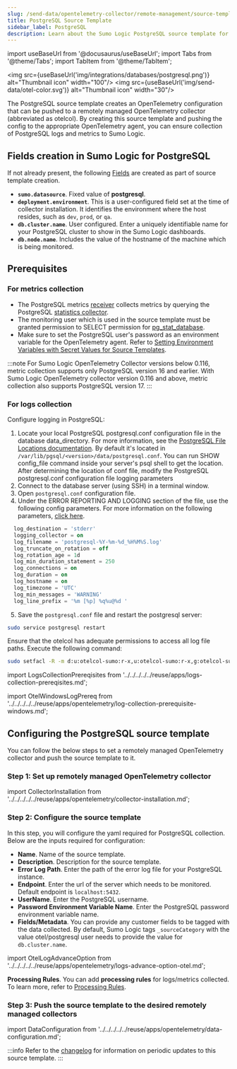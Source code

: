 ```yaml
---
slug: /send-data/opentelemetry-collector/remote-management/source-templates/postgresql
title: PostgreSQL Source Template
sidebar_label: PostgreSQL
description: Learn about the Sumo Logic PostgreSQL source template for OpenTelemetry.
---
```


import useBaseUrl from '@docusaurus/useBaseUrl';
import Tabs from '@theme/Tabs';
import TabItem from '@theme/TabItem';

<head> 
  <meta name="robots" content="noindex" />
</head>

<img src={useBaseUrl('img/integrations/databases/postgresql.png')} alt="Thumbnail icon" width="100"/> <img src={useBaseUrl('img/send-data/otel-color.svg')} alt="Thumbnail icon" width="30"/>

The PostgreSQL source template creates an OpenTelemetry configuration that can be pushed to a remotely managed OpenTelemetry collector (abbreviated as otelcol). By creating this source template and pushing the config to the appropriate OpenTelemetry agent, you can ensure collection of PostgreSQL logs and metrics to Sumo Logic.

## Fields creation in Sumo Logic for PostgreSQL

If not already present, the following [Fields](/docs/manage/fields/) are created as part of source template creation.

- **`sumo.datasource`**. Fixed value of **postgresql**.
- **`deployment.environment`**. This is a user-configured field set at the time of collector installation. It identifies the environment where the host resides, such as `dev`, `prod`, or `qa`.
- **`db.cluster.name`**. User configured. Enter a uniquely identifiable name for your PostgreSQL cluster to show in the Sumo Logic dashboards.
- **`db.node.name`**. Includes the value of the hostname of the machine which is being monitored.

## Prerequisites

### For metrics collection

- The PostgreSQL metrics [receiver](https://github.com/open-telemetry/opentelemetry-collector-contrib/tree/main/receiver/postgresqlreceiver) collects metrics by querying the PostgreSQL [statistics collector](https://www.postgresql.org/docs/13/monitoring-stats.html).
- The monitoring user which is used in the source template must be granted permission to SELECT permission for [pg_stat_database](https://www.postgresql.org/docs/current/monitoring-stats.html#MONITORING-PG-STAT-DATABASE-VIEW).
- Make sure to set the PostgreSQL user's password as an environment variable for the OpenTelemetry agent. Refer to [Setting Environment Variables with Secret Values for Source Templates](../st-with-secrets.md).

:::note
For Sumo Logic OpenTelemetry Collector versions below 0.116, metric collection supports only PostgreSQL version 16 and earlier. With Sumo Logic OpenTelemetry collector version 0.116 and above, metric collection also supports PostgreSQL version 17.
:::

### For logs collection

Configure logging in PostgreSQL:

1. Locate your local PostgreSQL postgresql.conf configuration file in the database data_directory. For more information, see the [PostgreSQL File Locations documentation](https://www.postgresql.org/docs/9.1/static/runtime-config-file-locations.html). By default it's located in `/var/lib/pgsql/<version>/data/postgresql.conf`. You can run SHOW config_file command inside your server's psql shell to get the location. After determining the location of conf file, modify the PostgreSQL postgresql.conf configuration file logging parameters
2. Connect to the database server (using SSH) in a terminal window.
3. Open `postgresql.conf` configuration file.
4. Under the ERROR REPORTING AND LOGGING section of the file, use the following config parameters. For more information on the following parameters, [click here](https://www.postgresql.org/docs/12/static/runtime-config-logging.html).
  ```sql
    log_destination = 'stderr'
    logging_collector = on
    log_filename = 'postgresql-%Y-%m-%d_%H%M%S.log'
    log_truncate_on_rotation = off
    log_rotation_age = 1d
    log_min_duration_statement = 250
    log_connections = on
    log_duration = on
    log_hostname = on
    log_timezone = 'UTC'
    log_min_messages = 'WARNING'
    log_line_prefix = '%m [%p] %q%u@%d '
  ```
5.  Save the `postgresql.conf` file and restart the postgresql server:   
  ```sh
  sudo service postgresql restart
  ```
Ensure that the otelcol has adequate permissions to access all log file paths. Execute the following command:

```bash
sudo setfacl -R -m d:u:otelcol-sumo:r-x,u:otelcol-sumo:r-x,g:otelcol-sumo:r-x <PATH_TO_LOG_FILE>
```

import LogsCollectionPrereqisites from '../../../../../reuse/apps/logs-collection-prereqisites.md';

<LogsCollectionPrereqisites/>

import OtelWindowsLogPrereq from '../../../../../reuse/apps/opentelemetry/log-collection-prerequisite-windows.md';

<OtelWindowsLogPrereq/>

## Configuring the PostgreSQL source template

You can follow the below steps to set a remotely managed OpenTelemetry collector and push the source template to it.

### Step 1: Set up remotely managed OpenTelemetry collector

import CollectorInstallation from '../../../../../reuse/apps/opentelemetry/collector-installation.md';

<CollectorInstallation/>

### Step 2: Configure the source template

In this step, you will configure the yaml required for PostgreSQL collection. Below are the inputs required for configuration:

- **Name**. Name of the source template.
- **Description**. Description for the source template.
- **Error Log Path**. Enter the path of the error log file for your PostgreSQL instance.
- **Endpoint**. Enter the url of the server which needs to be monitored. Default endpoint is `localhost:5432`.
- **UserName**. Enter the PostgreSQL username.
- **Password Environment Variable Name**. Enter the PostgreSQL password environment variable name.
- **Fields/Metadata**. You can provide any customer fields to be tagged with the data collected. By default, Sumo Logic tags `_sourceCategory` with the value otel/postgresql user needs to provide the value for `db.cluster.name`.

import OtelLogAdvanceOption from '../../../../../reuse/apps/opentelemetry/logs-advance-option-otel.md';

<OtelLogAdvanceOption/>

**Processing Rules**. You can add **processing rules** for logs/metrics collected. To learn more, refer to [Processing Rules](../../processing-rules/index.md).

### Step 3: Push the source template to the desired remotely managed collectors

import DataConfiguration from '../../../../../reuse/apps/opentelemetry/data-configuration.md';

<DataConfiguration/>

:::info
Refer to the [changelog](changelog.md) for information on periodic updates to this source template.
:::